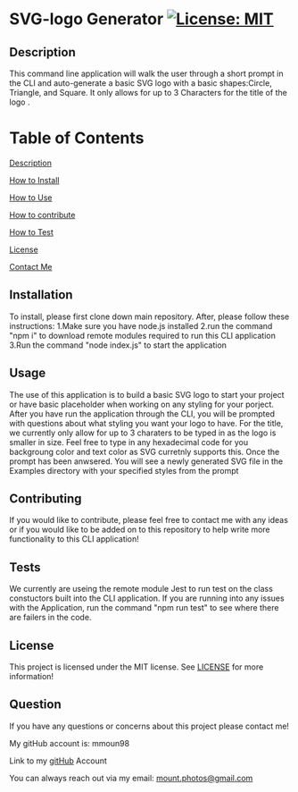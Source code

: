 
# SVG-logo Generator   [![License: MIT](https://img.shields.io/badge/license-MIT-green)](https://www.mit.edu/~amini/LICENSE.md)

<a name="description"></a>

## Description

This command line application will walk the user through a short prompt in the CLI and auto-generate a basic SVG logo with a basic shapes:Circle, Triangle, and Square. It only allows for up to 3 Characters for the title of the logo .


# Table of Contents

[Description](#description)

  [How to Install](#install)

  [How to Use](#usage)

  [How to contribute](#contribute)

  [How to Test](#test)

  [License](#license)

[Contact Me](#contact)


<a name="install"></a>

## Installation

To install, please first clone down main repository. After, please follow these instructions: 1.Make sure you have node.js installed 2.run the command "npm i" to download remote modules required to run this CLI application 3.Run the command "node index.js" to start the application

<a name="usage"></a>

## Usage

The use of this application is to build a basic SVG logo to start your project or have basic placeholder when working on any styling for your porject. After you have run the application through the CLI, you will be prompted with questions about what styling you want your logo to have. For the title, we currently only allow for up to 3 charaters to be typed in as the logo is smaller in size. Feel free to type in any hexadecimal code for you backgroung color and text color as SVG curretnly supports this. Once the prompt has been anwsered. You will see a newly generated SVG file in the Examples directory with your specified styles from the prompt

<a name="contribute"></a>

## Contributing

If you would like to contribute, please feel free to contact me with any ideas or if you would like to be added on to this repository to help write more functionality to this CLI application!

<a name="test"></a>

## Tests

We currently are useing the remote module Jest to run test on the class constuctors built into the CLI application. If you are running into any issues with the Application, run the command "npm run test" to see where there are failers in the code.

<a name="license"></a>

##  License

This project is licensed under the MIT license. 
 See [LICENSE](https://www.mit.edu/~amini/LICENSE.md) for more information!

<a name="contact"></a>

## Question

If you have any questions or concerns about this project please contact me!

My gitHub account is: mmoun98
  
Link to my [gitHub](https://github.com/mmoun98) Account
 
You can always reach out via my email: mount.photos@gmail.com
  